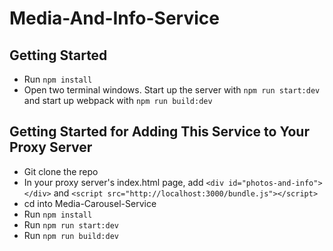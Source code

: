 # Media-And-Info-Service

## Getting Started
- Run `npm install`
- Open two terminal windows. Start up the server with `npm run start:dev` and start up webpack with `npm run build:dev`

## Getting Started for Adding This Service to Your Proxy Server
- Git clone the repo
- In your proxy server's index.html page, add `<div id="photos-and-info"></div>` and `<script src="http://localhost:3000/bundle.js"></script>`
- cd into Media-Carousel-Service
- Run `npm install`
- Run `npm run start:dev`
- Run `npm run build:dev`
